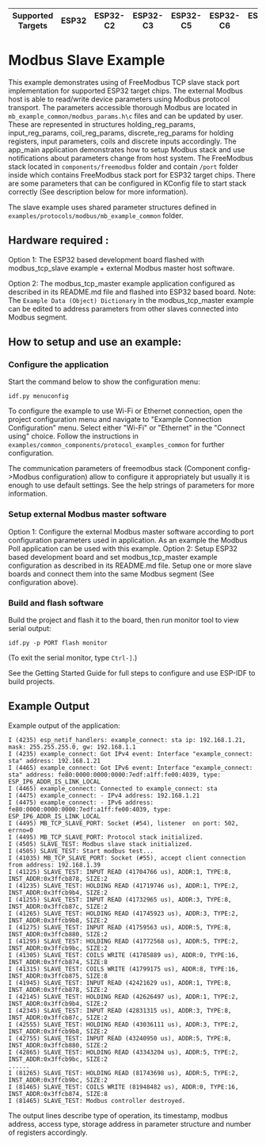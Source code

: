 | Supported Targets | ESP32 | ESP32-C2 | ESP32-C3 | ESP32-C5 | ESP32-C6 | ESP32-H2 | ESP32-P4 | ESP32-S2 | ESP32-S3 |
| ----------------- | ----- | -------- | -------- | -------- | -------- | -------- | -------- | -------- | -------- |

# Modbus Slave Example

This example demonstrates using of FreeModbus TCP slave stack port implementation for supported ESP32 target chips. The external Modbus host is able to read/write device parameters using Modbus protocol transport. The parameters accessible thorough Modbus are located in `mb_example_common/modbus_params.h\c` files and can be updated by user.
These are represented in structures holding_reg_params, input_reg_params, coil_reg_params, discrete_reg_params for holding registers, input parameters, coils and discrete inputs accordingly. The app_main application demonstrates how to setup Modbus stack and use notifications about parameters change from host system.
The FreeModbus stack located in `components/freemodbus` folder and contain `/port` folder inside which contains FreeModbus stack port for ESP32 target chips. There are some parameters that can be configured in KConfig file to start stack correctly (See description below for more information).

The slave example uses shared parameter structures defined in ```examples/protocols/modbus/mb_example_common``` folder.

## Hardware required :
Option 1:
The ESP32 based development board flashed with modbus_tcp_slave example + external Modbus master host software.

Option 2:
The modbus_tcp_master example application configured as described in its README.md file and flashed into ESP32 based board.
Note: The ```Example Data (Object) Dictionary``` in the modbus_tcp_master example can be edited to address parameters from other slaves connected into Modbus segment.

## How to setup and use an example:

### Configure the application
Start the command below to show the configuration menu:
```
idf.py menuconfig
```

To configure the example to use Wi-Fi or Ethernet connection, open the project configuration menu and navigate to "Example Connection Configuration" menu. Select either "Wi-Fi" or "Ethernet" in the "Connect using" choice.
Follow the instructions in `examples/common_components/protocol_examples_common` for further configuration.

The communication parameters of freemodbus stack (Component config->Modbus configuration) allow to configure it appropriately but usually it is enough to use default settings.
See the help strings of parameters for more information.

### Setup external Modbus master software
Option 1:
Configure the external Modbus master software according to port configuration parameters used in application.
As an example the Modbus Poll application can be used with this example.
Option 2:
Setup ESP32 based development board and set modbus_tcp_master example configuration as described in its README.md file.
Setup one or more slave boards and connect them into the same Modbus segment (See configuration above).

### Build and flash software
Build the project and flash it to the board, then run monitor tool to view serial output:
```
idf.py -p PORT flash monitor
```

(To exit the serial monitor, type ``Ctrl-]``.)

See the Getting Started Guide for full steps to configure and use ESP-IDF to build projects.

## Example Output
Example output of the application:
```
I (4235) esp_netif_handlers: example_connect: sta ip: 192.168.1.21, mask: 255.255.255.0, gw: 192.168.1.1
I (4235) example_connect: Got IPv4 event: Interface "example_connect: sta" address: 192.168.1.21
I (4465) example_connect: Got IPv6 event: Interface "example_connect: sta" address: fe80:0000:0000:0000:7edf:a1ff:fe00:4039, type: ESP_IP6_ADDR_IS_LINK_LOCAL
I (4465) example_connect: Connected to example_connect: sta
I (4475) example_connect: - IPv4 address: 192.168.1.21
I (4475) example_connect: - IPv6 address: fe80:0000:0000:0000:7edf:a1ff:fe00:4039, type: ESP_IP6_ADDR_IS_LINK_LOCAL
I (4495) MB_TCP_SLAVE_PORT: Socket (#54), listener  on port: 502, errno=0
I (4495) MB_TCP_SLAVE_PORT: Protocol stack initialized.
I (4505) SLAVE_TEST: Modbus slave stack initialized.
I (4505) SLAVE_TEST: Start modbus test...
I (41035) MB_TCP_SLAVE_PORT: Socket (#55), accept client connection from address: 192.168.1.39
I (41225) SLAVE_TEST: INPUT READ (41704766 us), ADDR:1, TYPE:8, INST_ADDR:0x3ffcb878, SIZE:2
I (41235) SLAVE_TEST: HOLDING READ (41719746 us), ADDR:1, TYPE:2, INST_ADDR:0x3ffcb9b4, SIZE:2
I (41255) SLAVE_TEST: INPUT READ (41732965 us), ADDR:3, TYPE:8, INST_ADDR:0x3ffcb87c, SIZE:2
I (41265) SLAVE_TEST: HOLDING READ (41745923 us), ADDR:3, TYPE:2, INST_ADDR:0x3ffcb9b8, SIZE:2
I (41275) SLAVE_TEST: INPUT READ (41759563 us), ADDR:5, TYPE:8, INST_ADDR:0x3ffcb880, SIZE:2
I (41295) SLAVE_TEST: HOLDING READ (41772568 us), ADDR:5, TYPE:2, INST_ADDR:0x3ffcb9bc, SIZE:2
I (41305) SLAVE_TEST: COILS WRITE (41785889 us), ADDR:0, TYPE:16, INST_ADDR:0x3ffcb874, SIZE:8
I (41315) SLAVE_TEST: COILS WRITE (41799175 us), ADDR:8, TYPE:16, INST_ADDR:0x3ffcb875, SIZE:8
I (41945) SLAVE_TEST: INPUT READ (42421629 us), ADDR:1, TYPE:8, INST_ADDR:0x3ffcb878, SIZE:2
I (42145) SLAVE_TEST: HOLDING READ (42626497 us), ADDR:1, TYPE:2, INST_ADDR:0x3ffcb9b4, SIZE:2
I (42345) SLAVE_TEST: INPUT READ (42831315 us), ADDR:3, TYPE:8, INST_ADDR:0x3ffcb87c, SIZE:2
I (42555) SLAVE_TEST: HOLDING READ (43036111 us), ADDR:3, TYPE:2, INST_ADDR:0x3ffcb9b8, SIZE:2
I (42755) SLAVE_TEST: INPUT READ (43240950 us), ADDR:5, TYPE:8, INST_ADDR:0x3ffcb880, SIZE:2
I (42865) SLAVE_TEST: HOLDING READ (43343204 us), ADDR:5, TYPE:2, INST_ADDR:0x3ffcb9bc, SIZE:2
......
I (81265) SLAVE_TEST: HOLDING READ (81743698 us), ADDR:5, TYPE:2, INST_ADDR:0x3ffcb9bc, SIZE:2
I (81465) SLAVE_TEST: COILS WRITE (81948482 us), ADDR:0, TYPE:16, INST_ADDR:0x3ffcb874, SIZE:8
I (81465) SLAVE_TEST: Modbus controller destroyed.
```
The output lines describe type of operation, its timestamp, modbus address, access type, storage address in parameter structure and number of registers accordingly.

